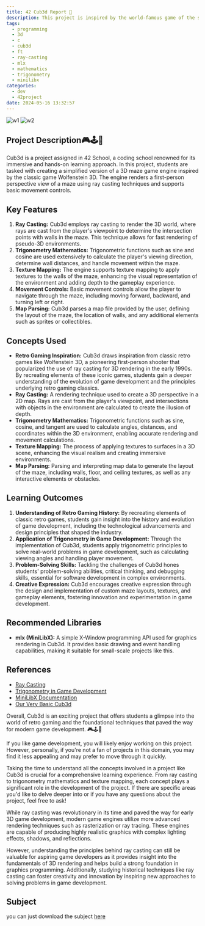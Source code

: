 ```yaml
---
title: 42 Cub3d Report 📘
description: This project is inspired by the world-famous game of the same name, considered to be the first FPS ever developed. It lets you explore the ray-casting technique. Your objective is to create a dynamic view of a maze, in which you'll have to find your way through.
tags:
  - programming
  - 3d
  - c
  - cub3d
  - ft
  - ray-casting
  - mlx
  - mathematics
  - trigonometry
  - minilibx
categories:
  - dev
  - 42project
date: 2024-05-16 13:32:57
---
```


![w1](/images/wolfeinstein1.png)
![w2](/images/wolfeinstein2.png)

## Project Description🎮🕹️🚀
Cub3d is a project assigned in 42 School, a coding school renowned for its immersive and hands-on learning approach. In this project, students are tasked with creating a simplified version of a 3D maze game engine inspired by the classic game Wolfenstein 3D. The engine renders a first-person perspective view of a maze using ray casting techniques and supports basic movement controls.

## Key Features
1. **Ray Casting:** Cub3d employs ray casting to render the 3D world, where rays are cast from the player's viewpoint to determine the intersection points with walls in the maze. This technique allows for fast rendering of pseudo-3D environments.
2. **Trigonometry Mathematics:** Trigonometric functions such as sine and cosine are used extensively to calculate the player's viewing direction, determine wall distances, and handle movement within the maze.
3. **Texture Mapping:** The engine supports texture mapping to apply textures to the walls of the maze, enhancing the visual representation of the environment and adding depth to the gameplay experience.
4. **Movement Controls:** Basic movement controls allow the player to navigate through the maze, including moving forward, backward, and turning left or right.
5. **Map Parsing:** Cub3d parses a map file provided by the user, defining the layout of the maze, the location of walls, and any additional elements such as sprites or collectibles.

## Concepts Used
- **Retro Gaming Inspiration:** Cub3d draws inspiration from classic retro games like Wolfenstein 3D, a pioneering first-person shooter that popularized the use of ray casting for 3D rendering in the early 1990s. By recreating elements of these iconic games, students gain a deeper understanding of the evolution of game development and the principles underlying retro gaming classics.
- **Ray Casting:** A rendering technique used to create a 3D perspective in a 2D map. Rays are cast from the player's viewpoint, and intersections with objects in the environment are calculated to create the illusion of depth.
- **Trigonometry Mathematics:** Trigonometric functions such as sine, cosine, and tangent are used to calculate angles, distances, and coordinates within the 3D environment, enabling accurate rendering and movement calculations.
- **Texture Mapping:** The process of applying textures to surfaces in a 3D scene, enhancing the visual realism and creating immersive environments.
- **Map Parsing:** Parsing and interpreting map data to generate the layout of the maze, including walls, floor, and ceiling textures, as well as any interactive elements or obstacles.

## Learning Outcomes
1. **Understanding of Retro Gaming History:** By recreating elements of classic retro games, students gain insight into the history and evolution of game development, including the technological advancements and design principles that shaped the industry.
2. **Application of Trigonometry in Game Development:** Through the implementation of Cub3d, students apply trigonometric principles to solve real-world problems in game development, such as calculating viewing angles and handling player movement.
3. **Problem-Solving Skills:** Tackling the challenges of Cub3d hones students' problem-solving abilities, critical thinking, and debugging skills, essential for software development in complex environments.
4. **Creative Expression:** Cub3d encourages creative expression through the design and implementation of custom maze layouts, textures, and gameplay elements, fostering innovation and experimentation in game development.

## Recommended Libraries
- **mlx (MiniLibX):** A simple X-Window programming API used for graphics rendering in Cub3d. It provides basic drawing and event handling capabilities, making it suitable for small-scale projects like this.

## References
- [Ray Casting](https://en.wikipedia.org/wiki/Ray_casting)
- [Trigonometry in Game Development](https://learnopengl.com/Getting-started/Coordinate-Systems)
- [MiniLibX Documentation](https://harm-smits.github.io/42docs/libs/minilibx)
- [Our Very Basic Cub3d](https://github.com/Unam3dd/Cub3d)

Overall, Cub3d is an exciting project that offers students a glimpse into the world of retro gaming and the foundational techniques that paved the way for modern game development. 🎮🕹️🚀

If you like game development, you will likely enjoy working on this project. However, personally, if you're not a fan of projects in this domain, you may find it less appealing and may prefer to move through it quickly.

Taking the time to understand all the concepts involved in a project like Cub3d is crucial for a comprehensive learning experience. From ray casting to trigonometry mathematics and texture mapping, each concept plays a significant role in the development of the project. If there are specific areas you'd like to delve deeper into or if you have any questions about the project, feel free to ask!

While ray casting was revolutionary in its time and paved the way for early 3D game development, modern game engines utilize more advanced rendering techniques such as rasterization or ray tracing. These engines are capable of producing highly realistic graphics with complex lighting effects, shadows, and reflections.

However, understanding the principles behind ray casting can still be valuable for aspiring game developers as it provides insight into the fundamentals of 3D rendering and helps build a strong foundation in graphics programming. Additionally, studying historical techniques like ray casting can foster creativity and innovation by inspiring new approaches to solving problems in game development.

## Subject
you can just download the subject [here](/images/cub3d.pdf)
